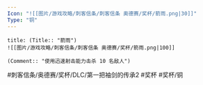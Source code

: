 ```yaml
---
Icon: "![[图片/游戏攻略/刺客信条/刺客信条 奥德赛/奖杯/箭雨.png|30]]"
Type: "铜"
---
```

```ad-common-bronze-trophy
title: (Title:: "箭雨")
![[图片/游戏攻略/刺客信条/刺客信条 奥德赛/奖杯/箭雨.png|100]]

(Comment:: "使用迅速射击能力击杀 10 名敌人")
```

#刺客信条/奥德赛/奖杯/DLC/第一把袖剑的传承2 #奖杯 #奖杯/铜
